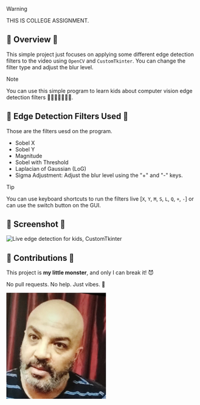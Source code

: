 > [!WARNING]  
> THIS IS COLLEGE ASSIGNMENT.

## 🙊 Overview 🙊

This simple project just focuses on applying some different edge detection filters to the video using `OpenCV` and `CustomTkinter`. You can change the filter type and adjust the blur level.

> [!NOTE]  
> You can use this simple program to learn kids about computer vision edge detection filters 🫠🫠🫠🧑‍🍼🧑‍🍼.

## 🫵 Edge Detection Filters Used 🫵

Those are the filters uesd on the program.

- Sobel X
- Sobel Y
- Magnitude
- Sobel with Threshold
- Laplacian of Gaussian (LoG)
- Sigma Adjustment: Adjust the blur level using the "+" and "-" keys.

> [!TIP]  
> You can use keyboard shortcuts to run the filters live [`X`, `Y`, `M`, `S`, `L`, `Q`, `+`, `-`] or can use the switch button on the GUI.

## 🗿 Screenshot 🗿

![Live edge detection for kids, CustomTkinter](https://github.com/melgoharyme/live-edge-detection/blob/main/demo_2.jpeg?raw=true)

## 🚫 Contributions 🚫

This project is **my little monster**, and only I can break it! 😈

No pull requests. No help. Just vibes. 🧃

![Live edge detection for kids, CustomTkinter](https://github.com/melgoharyme/live-edge-detection/blob/main/sticker_surprise_man.png?raw=true)
